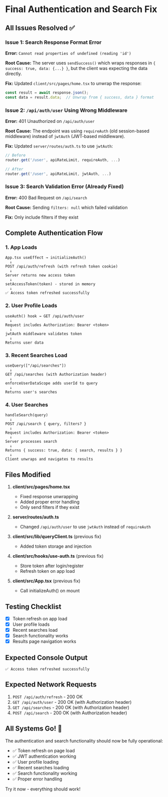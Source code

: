 # Final Authentication and Search Fix

## All Issues Resolved ✅

### Issue 1: Search Response Format Error
**Error:** `Cannot read properties of undefined (reading 'id')`

**Root Cause:** The server uses `sendSuccess()` which wraps responses in `{ success: true, data: {...} }`, but the client was expecting the data directly.

**Fix:** Updated `client/src/pages/home.tsx` to unwrap the response:
```typescript
const result = await response.json();
const data = result.data;  // Unwrap from { success, data } format
```

### Issue 2: `/api/auth/user` Using Wrong Middleware
**Error:** 401 Unauthorized on `/api/auth/user`

**Root Cause:** The endpoint was using `requireAuth` (old session-based middleware) instead of `jwtAuth` (JWT-based middleware).

**Fix:** Updated `server/routes/auth.ts` to use `jwtAuth`:
```typescript
// Before
router.get('/user', apiRateLimit, requireAuth, ...)

// After
router.get('/user', apiRateLimit, jwtAuth, ...)
```

### Issue 3: Search Validation Error (Already Fixed)
**Error:** 400 Bad Request on `/api/search`

**Root Cause:** Sending `filters: null` which failed validation

**Fix:** Only include filters if they exist

## Complete Authentication Flow

### 1. App Loads
```
App.tsx useEffect → initializeAuth()
  ↓
POST /api/auth/refresh (with refresh token cookie)
  ↓
Server returns new access token
  ↓
setAccessToken(token) - stored in memory
  ↓
✅ Access token refreshed successfully
```

### 2. User Profile Loads
```
useAuth() hook → GET /api/auth/user
  ↓
Request includes Authorization: Bearer <token>
  ↓
jwtAuth middleware validates token
  ↓
Returns user data
```

### 3. Recent Searches Load
```
useQuery(["/api/searches"])
  ↓
GET /api/searches (with Authorization header)
  ↓
enforceUserDataScope adds userId to query
  ↓
Returns user's searches
```

### 4. User Searches
```
handleSearch(query)
  ↓
POST /api/search { query, filters? }
  ↓
Request includes Authorization: Bearer <token>
  ↓
Server processes search
  ↓
Returns { success: true, data: { search, results } }
  ↓
Client unwraps and navigates to results
```

## Files Modified

1. **client/src/pages/home.tsx**
   - Fixed response unwrapping
   - Added proper error handling
   - Only send filters if they exist

2. **server/routes/auth.ts**
   - Changed `/api/auth/user` to use `jwtAuth` instead of `requireAuth`

3. **client/src/lib/queryClient.ts** (previous fix)
   - Added token storage and injection

4. **client/src/hooks/use-auth.ts** (previous fix)
   - Store token after login/register
   - Refresh token on app load

5. **client/src/App.tsx** (previous fix)
   - Call initializeAuth() on mount

## Testing Checklist

- [x] Token refresh on app load
- [x] User profile loads
- [x] Recent searches load
- [x] Search functionality works
- [x] Results page navigation works

## Expected Console Output

```
✅ Access token refreshed successfully
```

## Expected Network Requests

1. `POST /api/auth/refresh` - 200 OK
2. `GET /api/auth/user` - 200 OK (with Authorization header)
3. `GET /api/searches` - 200 OK (with Authorization header)
4. `POST /api/search` - 200 OK (with Authorization header)

## All Systems Go! 🚀

The authentication and search functionality should now be fully operational:
- ✅ Token refresh on page load
- ✅ JWT authentication working
- ✅ User profile loading
- ✅ Recent searches loading
- ✅ Search functionality working
- ✅ Proper error handling

Try it now - everything should work!
